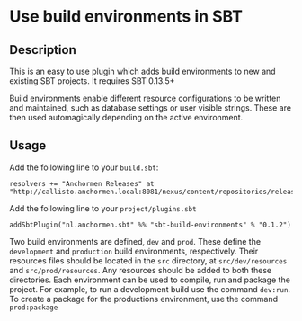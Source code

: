 # Use build environments in SBT

## Description
This is an easy to use plugin which adds build environments to new and existing SBT projects. It requires SBT 0.13.5+

Build environments enable different resource configurations to be written and maintained, such as database settings or
user visible strings. These are then used automagically depending on the active environment.

## Usage
Add the following line to your `build.sbt`:
```
resolvers += "Anchormen Releases" at "http://callisto.anchormen.local:8081/nexus/content/repositories/releases"
```

Add the following line to your `project/plugins.sbt`
```
addSbtPlugin("nl.anchormen.sbt" %% "sbt-build-environments" % "0.1.2")
```

Two build environments are defined, `dev` and `prod`. These define the `development` and `production` build environments,
respectively. Their resources files should be located in the `src` directory, at `src/dev/resources`
and `src/prod/resources`. Any resources should be added to both these directories. Each environment can be used to
compile, run and package the project. For example, to run a development build use the command `dev:run`. To create a
package for the productions environment, use the command `prod:package`